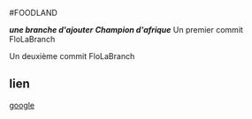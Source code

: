 #FOODLAND





***une branche d'ajouter***
***Champion d'afrique***
Un premier commit FloLaBranch

Un deuxième commit FloLaBranch

## lien

[google](https://www.google.com/)
